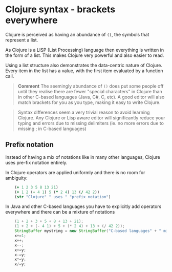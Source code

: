 # Clojure syntax - brackets everywhere

  Clojure is perceived as having an abundance of `()`, the symbols that represent a list.  
  
  As Clojure is a LISP (List Processing) language then everything is written in the form of a list.  This makes Clojure very powerful and also easier to read.

  Using a list structure also demonstrates the data-centric nature of Clojure.  Every item in the list has a value, with the first item evaluated by a function call.

> **Comment** The seemingly abundance of `()` does put some people off until they realise there are fewer "special characters" in Clojure than in other C-based languages (Java, C#, C, etc).  A good editor will also match brackets for you as you type, making it easy to write Clojure.

> Syntax differences seem a very trivial reason to avoid learning Clojure.  Any Clojure or Lisp aware editor will significantly reduce your typing and errors due to missing delimiters (ie. no more errors due to missing ; in C-based languages)


## Prefix notation

  Instead of having a mix of notations like in many other languages, Clojure uses pre-fix notation entirely.

  In Clojure operators are applied uniformly and there is no room for ambiguity:
```clojure
    (+ 1 2 3 5 8 13 21)
    (+ 1 2 (- 4 1) 5 (* 2 4) 13 (/ 42 2))
    (str "Clojure" " uses " "prefix notation")
```
  In Java and other C-based languages you have to explicitly add operators everywhere and there can be a mixture of notations

```java
    (1 + 2 + 3 + 5 + 8 + 13 + 21);
    (1 + 2 + (- 4 1) + 5 + (* 2 4) + 13 + (/ 42 2));
    StringBuffer mystring = new StringBuffer("C-based languages" + " mix " + "notation");
    x+=1; 
    x++; 
    x--; 
    x+=y; 
    x-=y; 
    x*=y; 
    x/=y;
```
